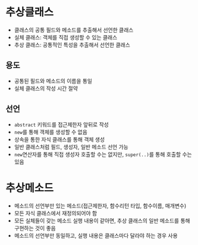 # 추상클래스

- 클래스의 공통 필드와 메소드를 추출해서 선언한 클래스
- 실체 클래스: 객체를 직접 생성할 수 있는 클래스
- 추상 클래스: 공통적인 특성을 추출해서 선언한 클래스

## 용도

- 공통된 필드와 메소드의 이름을 통일
- 실체 클래스의 작성 시간 절약

## 선언

- `abstract` 키워드를 접근제한자 앞뒤로 작성
- `new`를 통해 객체를 생성할 수 없음
- 상속을 통한 자식 클래스를 통해 객체 생성
- 일반 클래스처럼 필드, 생성자, 일반 메소드 선언 가능
- `new`연산자를 통해 직접 생성자 호출할 수는 없지만,
  `super(..)`를 통해 호출할 수는 있음

# 추상메소드

- 메소드의 선언부만 있는 메소드(접근제한자, 함수리턴 타입, 함수이름, 매개변수)
- 모든 자식 클래스에서 재정의되어야 함
- 모든 실체들이 갖는 메소드 실행 내용이 같아면, 추상 클래스의 일반 메소드를 통해 구현하는 것이 좋음
- 메소드의 선언부만 동일하고, 실행 내용은 클래스마다 달라야 하는 경우 사용